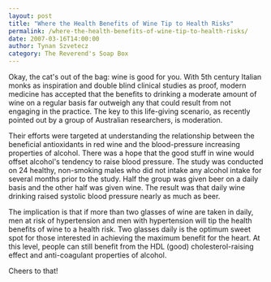 ```yaml
---
layout: post
title: "Where the Health Benefits of Wine Tip to Health Risks"
permalink: /where-the-health-benefits-of-wine-tip-to-health-risks/
date: 2007-03-16T14:00:00
author: Tynan Szvetecz
category: The Reverend's Soap Box
---
```


Okay, the cat's out of the bag: wine is good for you. With 5th century Italian monks as inspiration and double blind clinical studies as proof, modern medicine has accepted that the benefits to drinking a moderate amount of wine on a regular basis far outweigh any that could result from not engaging in the practice. The key to this life-giving scenario, as recently pointed out by a group of Australian researchers, is moderation.

Their efforts were targeted at understanding the relationship between the beneficial antioxidants in red wine and the blood-pressure increasing properties of alcohol. There was a hope that the good stuff in wine would offset alcohol's tendency to raise blood pressure. The study was conducted on 24 healthy, non-smoking males who did not intake any alcohol intake for several months prior to the study. Half the group was given beer on a daily basis and the other half was given wine. The result was that daily wine drinking raised systolic blood pressure nearly as much as beer.

The implication is that if more than two glasses of wine are taken in daily, men at risk of hypertension and men with hypertension will tip the health benefits of wine to a health risk. Two glasses daily is the optimum sweet spot for those interested in achieving the maximum benefit for the heart. At this level, people can still benefit from the HDL (good) cholesterol-raising effect and anti-coagulant properties of alcohol.

Cheers to that!
